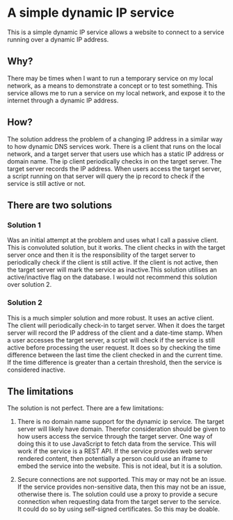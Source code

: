 # A simple dynamic IP service

This is a simple dynamic IP service allows a website to connect to a service running over a dynamic IP address.

## Why?

There may be times when I want to run a temporary service on my local network, as a means to demonstrate a concept 
or to test something. This service allows me to run a service on my local network, and expose it to the internet 
through a dynamic IP address.

## How?

The solution address the problem of a changing IP address in a similar way to how dynamic DNS services work. There
is a client that runs on the local network, and a target server that users use which has a static IP 
address or domain name. The ip client periodically checks in on the target server. The target server records the 
IP address. When users access the target server, a script running on that server will query the ip record to check 
if the service is still active or not.

## There are two solutions

### Solution 1 

Was an initial attempt at the problem and uses what I call a passive client. This is convoluted solution, but it works. 
The client checks in with the target server once and then it is the responsibility of the target server to 
periodically check if the client is still active. If the client is not active, then the target server will mark the
service as inactive.This solution utilises an active/inactive flag on the database. I would not recommend this solution
over solution 2.

### Solution 2

This is a much simpler solution and more robust. It uses an active client. The client will periodically check-in to 
target server. When it does the target server will record the IP address of the client and a date-time stamp. When a user 
accesses the target server, a script will check if the service is still active before processing the user request. It does
so by checking the time difference between the last time the client checked in and the current time. If the time difference
is greater than a certain threshold, then the service is considered inactive.


## The limitations

The solution is not perfect. There are a few limitations:

1. There is no domain name support for the dynamic ip service. The target server will likely have domain. Therefor consideration
should be given to how users access the service through the target server. One way of doing this it to use JavaScript to 
fetch data from the service. This will work if the service is a REST API. If the service provides web server rendered content, 
then potentially a person could use an iframe to embed the service into the website. This is not ideal, but it is a solution.

2. Secure connections are not supported. This may or may not be an issue. If the service provides non-sensitive data, then
this may not be an issue, otherwise there is. The solution could use a proxy to provide a secure connection when requesting 
data from the target server to the service. It could do so by using self-signed certificates. So this may be doable.

 
